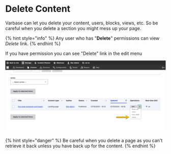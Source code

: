 # Delete Content

Varbase can let you delete your content, users, blocks, views, etc. So be careful when you delete a section you might mess up your page.

{% hint style="info" %}
Any user who has "**Delete**" permissions can view _Delete_ link.
{% endhint %}

If you have permission you can see "Delete" link in the edit menu

![](../../.gitbook/assets/content-test-qa-varbase-8-8-x-development-13-07-2020.png)

{% hint style="danger" %}
Be careful when you delete a page as you can't retrieve it back unless you have back up for the content. 
{% endhint %}

